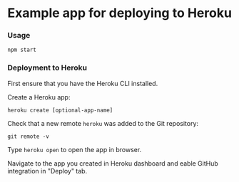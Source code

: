 # Example app for deploying to Heroku

### Usage

```
npm start
```

### Deployment to Heroku

First ensure that you have the Heroku CLI installed.

Create a Heroku app:

```
heroku create [optional-app-name]
```

Check that a new remote `heroku` was added to the Git repository:

```
git remote -v
```

Type `heroku open` to open the app in browser.

Navigate to the app you created in Heroku dashboard and eable GitHub integration in "Deploy" tab.
